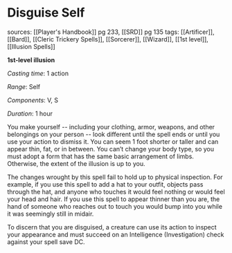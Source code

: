 # Disguise Self
sources: [[Player's Handbook]] pg 233, [[SRD]] pg 135
tags: [[Artificer]], [[Bard]], [[Cleric Trickery Spells]], [[Sorcerer]], [[Wizard]], [[1st level]], [[Illusion Spells]]

**1st-level illusion**

*Casting time*: 1 action

*Range*: Self

*Components*: V, S

*Duration*: 1 hour

You make yourself -- including your clothing, armor, weapons, and other belongings on your person -- look different until the spell ends or until you use your action to dismiss it. You can seem 1 foot shorter or taller and can appear thin, fat, or in between. You can’t change your body type, so you must adopt a form that has the same basic arrangement of limbs. Otherwise, the extent of the illusion is up to you.

The changes wrought by this spell fail to hold up to physical inspection. For example, if you use this spell to add a hat to your outfit, objects pass through the hat, and anyone who touches it would feel nothing or would feel your head and hair. If you use this spell to appear thinner than you are, the hand of someone who reaches out to touch you would bump into you while it was seemingly still in midair.

To discern that you are disguised, a creature can use its action to inspect your appearance and must succeed on an Intelligence (Investigation) check against your spell save DC.
